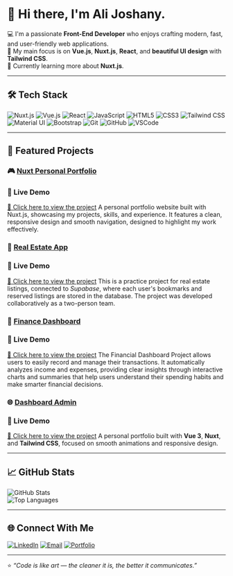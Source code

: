 # 👋 Hi there, I'm Ali Joshany.

💻 I'm a passionate **Front-End Developer** who enjoys crafting modern, fast, and user-friendly web applications.  
🎯 My main focus is on **Vue.js**, **Nuxt.js**, **React**, and **beautiful UI design** with **Tailwind CSS**.  
🌱 Currently learning more about **Nuxt.js**.

---

## 🛠️ Tech Stack
![Nuxt.js](https://img.shields.io/badge/Nuxt.js-00DC82?logo=nuxt.js&logoColor=white)
![Vue.js](https://img.shields.io/badge/Vue.js-35495E?logo=vue.js&logoColor=4FC08D)
![React](https://img.shields.io/badge/React-20232A?logo=react&logoColor=61DAFB)
![JavaScript](https://img.shields.io/badge/JavaScript-ES6+-F7DF1E?logo=javascript&logoColor=black)
![HTML5](https://img.shields.io/badge/HTML5-E34F26?logo=html5&logoColor=white)
![CSS3](https://img.shields.io/badge/CSS3-1572B6?logo=css3&logoColor=white)
![Tailwind CSS](https://img.shields.io/badge/Tailwind_CSS-38B2AC?logo=tailwind-css&logoColor=white)
![Material UI](https://img.shields.io/badge/Material_UI-007FFF?logo=mui&logoColor=white)
![Bootstrap](https://img.shields.io/badge/Bootstrap-7952B3?logo=bootstrap&logoColor=white)
![Git](https://img.shields.io/badge/Git-F05032?logo=git&logoColor=white)
![GitHub](https://img.shields.io/badge/GitHub-181717?logo=github&logoColor=white)
![VSCode](https://img.shields.io/badge/VSCode-007ACC?logo=visualstudiocode&logoColor=white)

---

## 🚀 Featured Projects

### 🎮 [Nuxt Personal Portfolio](https://github.com/AJoshany/portfolio2)
### 🚀 Live Demo
[🔗 Click here to view the project](https://joshany.ir)
A personal portfolio website built with Nuxt.js, showcasing my projects, skills, and experience. It features a clean, responsive design and smooth navigation, designed to highlight my work effectively.

### 🚗 [Real Estate App](https://github.com/AJoshany/Real-state)
### 🚀 Live Demo
[🔗 Click here to view the project](https://real-state11.vercel.app/)
This is a practice project for real estate listings, connected to *Supabase*, where each user's bookmarks and reserved listings are stored in the database. The project was developed collaboratively as a two-person team.

### 🧩 [Finance Dashboard](https://github.com/AJoshany/FinanceDashboard)
### 🚀 Live Demo
[🔗 Click here to view the project](https://finance-dashboard-joshany.vercel.app/)
The Financial Dashboard Project allows users to easily record and manage their transactions. It automatically analyzes income and expenses, providing clear insights through interactive charts and summaries that help users understand their spending habits and make smarter financial decisions.

### 🌐 [Dashboard Admin](https://github.com/AJoshany/Dashboard-Admin)
### 🚀 Live Demo
[🔗 Click here to view the project](https://dashboard-admin-phi-rose.vercel.app/)
A personal portfolio built with **Vue 3**, **Nuxt**, and **Tailwind CSS**, focused on smooth animations and responsive design.

---

## 📈 GitHub Stats
![GitHub Stats](https://github-readme-stats.vercel.app/api?username=AJoshany&show_icons=true&theme=tokyonight)  
![Top Languages](https://github-readme-stats.vercel.app/api/top-langs/?username=AJoshany&layout=compact&theme=tokyonight)

---

## 🌐 Connect With Me
[![LinkedIn](https://img.shields.io/badge/LinkedIn-0077B5?logo=linkedin&logoColor=white)](https://linkedin.com/in/ali-joshany)
[![Email](https://img.shields.io/badge/Email-D14836?logo=gmail&logoColor=white)](mailto:aa6joshany@email.com)
[![Portfolio](https://img.shields.io/badge/Portfolio-000000?logo=vercel&logoColor=white)](https://joshany.ir)

---

⭐️ *“Code is like art — the cleaner it is, the better it communicates.”*

